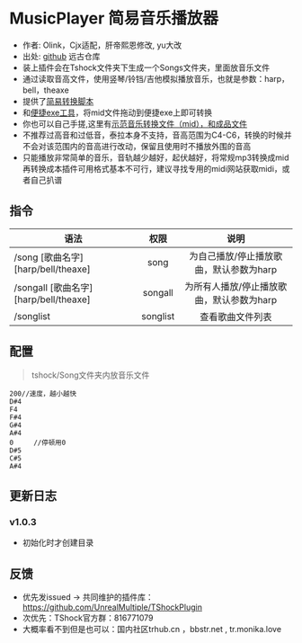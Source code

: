 # MusicPlayer 简易音乐播放器

- 作者: Olink，Cjx适配，肝帝熙恩修改, yu大改
- 出处: [github](https://github.com/Olink/SongPlayer) 远古仓库
- 装上插件会在Tshock文件夹下生成一个Songs文件夹，里面放音乐文件
- 通过读取音高文件，使用竖琴/铃铛/吉他模拟播放音乐，也就是参数：harp，bell，theaxe
- 提供了[简易转换脚本](https://github.com/UnrealMultiple/TShockPlugin/blob/master/src/MusicPlayer/sample_converter.py)
- 和[便捷exe工具](https://github.com/UnrealMultiple/TShockPlugin/blob/master/src/MusicPlayer/sample_converter.exe)，将mid文件拖动到便捷exe上即可转换
- 你也可以自己手搓,这里有[示范音乐转换文件（mid），和成品文件](https://github.com/UnrealMultiple/TShockPlugin/tree/master/src/MusicPlayer/demo)
- 不推荐过高音和过低音，泰拉本身不支持，音高范围为C4-C6，转换的时候并不会对该范围内的音高进行改动，保留且使用时不播放外围的音高
- 只能播放非常简单的音乐，音轨越少越好，起伏越好，将常规mp3转换成mid再转换成本插件可用格式基本不可行，建议寻找专用的midi网站获取midi，或者自己扒谱

## 指令

| 语法                                 |    权限    |           说明            |
|------------------------------------|:--------:|:-----------------------:|
| /song [歌曲名字] [harp/bell/theaxe]    |   song   | 为自己播放/停止播放歌曲，默认参数为harp  |
| /songall [歌曲名字] [harp/bell/theaxe] | songall  | 为所有人播放/停止播放歌曲，默认参数为harp |
| /songlist                          | songlist |        查看歌曲文件列表         |

## 配置
> tshock/Song文件夹内放音乐文件
```
200//速度，越小越快
D#4
F4
F#4
G#4
A#4
0     //停顿用0
D#5
C#5
A#4
```

## 更新日志

### v1.0.3
- 初始化时才创建目录

## 反馈
- 优先发issued -> 共同维护的插件库：https://github.com/UnrealMultiple/TShockPlugin
- 次优先：TShock官方群：816771079
- 大概率看不到但是也可以：国内社区trhub.cn ，bbstr.net , tr.monika.love
